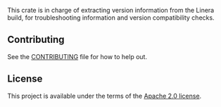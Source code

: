 <!-- cargo-rdme start -->


This crate is in charge of extracting version information from the Linera build, for
troubleshooting information and version compatibility checks.

<!-- cargo-rdme end -->

## Contributing

See the [CONTRIBUTING](../CONTRIBUTING.md) file for how to help out.

## License

This project is available under the terms of the [Apache 2.0 license](../LICENSE).
